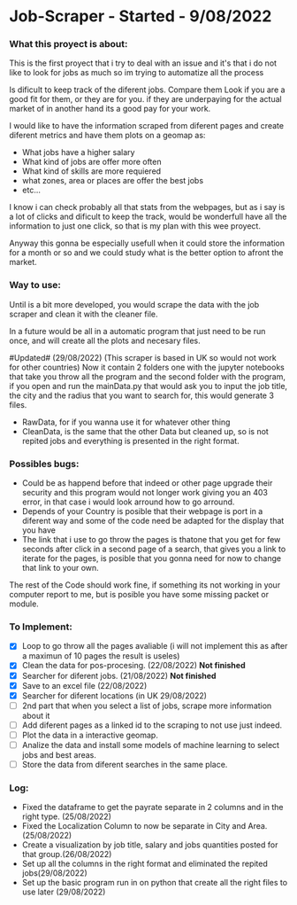# Job-Scraper - Started - 9/08/2022
### What this proyect is about:

This is the first proyect that i try to deal with an issue and it's that i do not like to look for jobs as much so im trying to automatize all the process

Is dificult to keep track of the diferent jobs.
Compare them
Look if you are a good fit for them, or they are for you.
if they are underpaying for the actual market of in another hand its a good pay for your work.

I would like to have the information scraped from diferent pages and create diferent metrics and have them plots on a geomap as:

- What jobs have a higher salary
- What kind of jobs are offer more often
- What kind of skills are more requiered
- what zones, area or places are offer the best jobs
- etc...

I know i can check probably all that stats from the webpages, but as i say is a lot of clicks and dificult to keep the track, would be wonderfull have all the information to just one click, so that is my plan with this wee proyect.

Anyway this gonna be especially usefull when it could store the information for a month or so and we could study what is the better option to afront the market.

### Way to use:
Until is a bit more developed, you would scrape the data with the job scraper and clean it with the cleaner file.

In a future would be all in a automatic program that just need to be run once, and will create all the plots and necesary files.

#Updated# (29/08/2022) (This scraper is based in UK so would not work for other countries)
Now it contain 2 folders one with the jupyter notebooks that take you throw all the program and the second folder with the program, if you open and run the mainData.py that would ask you to input the job title, the city and the radius that you want to search for, this would generate 3 files.
- RawData, for if you wanna use it for whatever other thing
- CleanData, is the same that the other Data but cleaned up, so is not repited jobs and everything is presented in the right format.


### Possibles bugs:
- Could be as happend before that indeed or other page upgrade their security and this program would not longer work giving you an   403 error, in that case i would look arround how to go arround.
- Depends of your Country is posible that their webpage is port in a diferent way and some of the code need be adapted for the       display that you have
- The link that i use to go throw the pages is thatone that you get for few seconds after click in a second page of a search, that   gives you a link to iterate for the pages, is posible that you gonna need for now to change that link to your own.

The rest of the Code should work fine, if something its not working in your computer report to me, but is posible you have some missing packet or module.

### To Implement:
- [x] Loop to go throw all the pages avaliable (i will not implement this as after a maximun of 10 pages the result is useles)
- [x] Clean the data for pos-procesing. (22/08/2022) **Not finished**
- [x] Searcher for diferent jobs. (21/08/2022) **Not finished**
- [x] Save to an excel file (22/08/2022)
- [x] Searcher for diferent locations (in UK 29/08/2022)
- [ ] 2nd part that when you select a list of jobs, scrape more information about it
- [ ] Add diferent pages as a linked id to the scraping to not use just indeed.
- [ ] Plot the data in a interactive geomap.
- [ ] Analize the data and install some models of machine learning to select jobs and best areas.
- [ ] Store the data from diferent searches in the same place.

### Log:
- Fixed the dataframe to get the payrate separate in 2 columns and in the right type. (25/08/2022)
- Fixed the Localization Column to now be separate in City and Area. (25/08/2022)
- Create a visualization by job title, salary and jobs quantities posted for that group.(26/08/2022)
- Set up all the columns in the right format and eliminated the repited jobs(29/08/2022)
- Set up the basic program run in on python that create all the right files to use later (29/08/2022)
